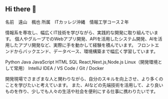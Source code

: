 ## Hi there 👋
名前　遠山　楓也
所属　ITカッレジ沖縄　情報工学コース２年　

情報系を専攻し、幅広くIT技術を学びながら、実践的な開発に取り組んでいます。
個人やグループでのWebアプリ開発、APIを活用したシステム開発、AIを活用したアプリ開発など、実際に手を動かして経験を積んでいます。
フロントエンドからバックエンド、データベース、環境構築まで幅広く学習しています。

Python Java JavaScript HTML SQL
React,Next.js,Node.js
Linux（開発環境として常用）
IntelliJ IDEA / VS Code / Git / Docker

開発現場でさまざまな人と関わりながら、自分のスキルを向上させ、より多くのことを学びたいと考えています。
また、AIなどの先端技術を活用して、より良いものを作り、少しでも人々の生活や社会を便利にする仕事に携わりたいです。









<!--
**itc-s24020/itc-s24020** is a ✨ _special_ ✨ repository because its `README.md` (this file) appears on your GitHub profile.

Here are some ideas to get you started:

- 🔭 I’m currently working on ...
- 🌱 I’m currently learning ...
- 👯 I’m looking to collaborate on ...
- 🤔 I’m looking for help with ...
- 💬 Ask me about ...
- 📫 How to reach me: ...
- 😄 Pronouns: ...
- ⚡ Fun fact: ...
-->
